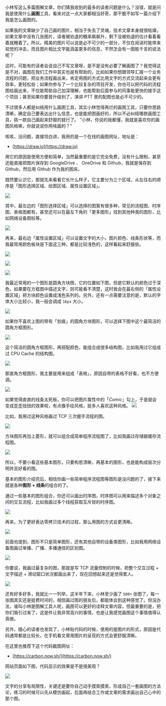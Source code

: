 小林写这么多篇图解文章，你们猜我收到的最多的读者问题是什么？没错，就是问我是使用什么**画图**工具，看来对这一点大家都相当好奇，那干脆不如写一篇介绍下我是怎么画图的。

如果我的文章缺少了自己画的图片，相当于失去了灵魂，技术文章本身就很枯燥，如果文章中没有几张图片，读者被劝退的概率飙飙升，剩下没被劝退的估计看着看着就睡着了。所以，精美的图片可以说是必不可少的一部分，不仅在阅读时能带来视觉的冲击，而且图片相比文字能涵盖更多的信息，不然怎会有一图胜千言的说法呢？

这时，可能有的读者会说自己不写文章呀，是不是没有必要了解画图了？我觉得这是不对，画图在我们工作中其实也是有帮助的，比如如果你想跟领导汇报一个业务流程的问题，把业务流程画出来，肯定用图的方式比用文字的方式交流起来会更有效率，更轻松些；如果你参与了一个比较复杂的项目开发，你也可以把代码的流程图给画出来，不仅能帮助自己加深理解，也能帮助后面参与的同事能更快的接手这个项目；甚至如果你要晋升级别了，演讲 PTT 里的配图也是必不可少的。

不过很多人都是纠结用什么画图工具，其实小林觉得再烂的画图工具，只要你思路清晰，确定自己要表达出什么信息，也是能把图画好的，所以不必纠结哪款画图工具，挑一款自己画起来舒服的就行了。
“小林，你说的我都懂，我就是喜欢你的画图风格嘛，你就说说你用啥画的？”

咳咳，没问题，直接坦白讲，我用的是一个在线的画图网址，地址是：

* [https://draw.io](https://draw.io)

用它的原因是使用方便和简单，当然最重要的是它完全免费，没有什么限制，甚至还能直接把图片保存到 GoogleDrive 、 OneDrive 和 Github，我就是保存到 Github，然后用 Github 作为我的图床。

既然要认识它，那就先来看看它长什么样子，它主要分为三个区域，从左往右的顺序是「图形选择区域、绘图区域、属性设置区域」。

![](https://gitee.com/hezhiyuan007/java-study/raw/master/images/Network/ce3af651-61d9-4f6b-a89e-6a842aa45b73.png)

其中，最左边的「图形选择区域」可以选择的图案有很多种，常见的流程图、时序图、表格图都有，甚至还可以在最左下角的「更多图形」找到其他种类的图形，比如网络设备图标等。

![](https://gitee.com/hezhiyuan007/java-study/raw/master/images/Network/ba16e3d9-68cb-4fb5-b24e-fc27b0b27c7a.png)

再来，最右边「属性设置区域」可以设置文字的大小，图片颜色、线条形状等，而我最常用颜色板块是下面这三种，都是比较浅色的，这样看起来舒服些。

![](https://gitee.com/hezhiyuan007/java-study/raw/master/images/Network/5c5099be-089b-4939-af31-a3daa906f15e.png)

![](https://gitee.com/hezhiyuan007/java-study/raw/master/images/Network/cb02d2ad-4c86-4bc3-9737-b6c0c234ce24.png)

![](https://gitee.com/hezhiyuan007/java-study/raw/master/images/Network/fa762644-b25a-4d25-a511-4f965f0deb3b.png)

我最近常用的一个图形是圆角方块图，它的位置如下图，但是它默认的颜色过于深色，如果要在方框图中描述文字，则可能看不清楚，这时我会在最右侧的「属性设置区域」把方块颜色设置成浅色系列的。另外，还有一点需要注意的是，默认的字体大小比较小，我一般会调成 `16px` 大小。

![](https://gitee.com/hezhiyuan007/java-study/raw/master/images/Network/e5cd1a59-b7ab-4cc9-8a8f-14307640fe7e.png)

如果你不喜欢上图的带有「划痕」的圆角方块图形，可以选择下图中这个最简洁的圆角方框图形。

![](https://gitee.com/hezhiyuan007/java-study/raw/master/images/Network/834ddc3d-353e-4717-9f7e-14b0caf9b611.png)

这个简洁的圆角方框图形，再搭配颜色，能组合成很多结构图，比如我用过它组成过 CPU Cache 的结构图。

![](https://gitee.com/hezhiyuan007/java-study/raw/master/images/Network/f0593817-e85c-422b-a1f5-11b032c04c62.png)

那直角方框图形，我主要是用来组成「表格」，原因自带的表格不好看，也不方便调。

![](https://gitee.com/hezhiyuan007/java-study/raw/master/images/Network/69135304-641a-45be-9e72-0f88ea67db1c.png)

如果觉得直直的线条太死板，你可以把图片属性中的「*Comic*」勾上，于是就会变成歪歪扭扭的效果啦，有点像手绘风格，挺多人喜欢这种风格。
![](https://gitee.com/hezhiyuan007/java-study/raw/master/images/Network/0d52343d-c420-44d6-9cc4-fe72d7d50747.png)

比如，我用过这种风格画过 TCP 三次握手流程的图。

![](https://gitee.com/hezhiyuan007/java-study/raw/master/images/Network/11b638cd-3a00-45fc-88f9-c5b6e81d9273.png)

方块图形再加上菱形，就可以组合成简单程序流程图了，比如我画过存储器缓存流程图。

![](https://gitee.com/hezhiyuan007/java-study/raw/master/images/Network/95e30536-2dec-4406-a87f-77cfc371134a.png)

所以，不要小看这些基本图形，只要构思清晰，再基本的图形，也是能构成层次分明并且好看的图。

基本的图形介绍完后，相信你画一些简单程序流程图等图形是没问题的了，接下来就是各种**图形 + 线条**的组合的了。

通过一些基本的图形组合，你还可以画出时序图，时序图可以用来描述多个对象之间的交互流程，比如我画过多个线程获取互斥锁的时序图。

![](https://gitee.com/hezhiyuan007/java-study/raw/master/images/Network/cb4728bd-a6ae-432e-8a2c-f8d487cfcf17.png)

再来，为了更好表达零拷贝技术的过程，那么用图的方式会更清晰。

![](https://gitee.com/hezhiyuan007/java-study/raw/master/images/Network/8b494c0e-eb7d-4815-a94d-00f6419d9bce.png)

前面也提到，图形不只是简单图形，还有其他自带的设备类图形，比如我用网络设备图画过单播、广播、多播通信的区别图。

![](https://gitee.com/hezhiyuan007/java-study/raw/master/images/Network/164a1b68-00c6-4797-aa1b-6fccc27fd760.png)

你要说，我画过最复杂的图，那就是写 TCP 流量控制的时候，把整个交互过程 + 文字描述 + 滑动窗口状况都画出来了，现在回想起来还是觉得累人。

![](https://gitee.com/hezhiyuan007/java-study/raw/master/images/Network/cd6beac4-e1f3-46f8-840e-f3d81f7ea14c.png)

还有好多好多，我就比一一列举，这半年下来，小林至少画了 `500+` 张图了，每一张图其实还是挺费时间的，相信画过图的朋友后，都能体会到这种感觉了。但没办法，谁叫小林是图解工具人呢，画图可以更好的诠释文章内容，但最重要的是，把你们吸引过来了，这是件让我非常高兴的事情，也是让我感觉画图这个事情值得认真做。

另外，细心的读者也发现了，小林贴代码的时候，使用的是图片的形式，原因是代码通常都是比较长，在手机看文章用图片的呈现的方式会更舒服清晰。

在这里也推荐下这个代码截图网址：

* [https://carbon.now.sh/](https://carbon.now.sh/)

网站页面如下图，代码显示的效果是不是很美观？

![](https://gitee.com/hezhiyuan007/java-study/raw/master/images/Network/cc394e5d-c4a2-4858-b9f7-69fb53b81ca4.png)

文字的分享有局限性，关键还是要你自己动手摸索摸索，形成自己一套画图的方法论，练习的时候可以先从模仿画起，后面再结合工作或文章的需求画出自己心中的那个图。
